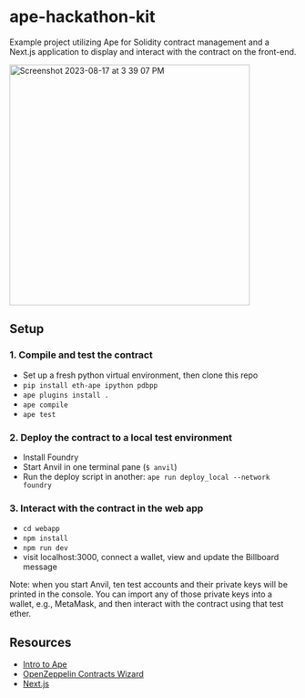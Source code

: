 # ape-hackathon-kit

Example project utilizing Ape for Solidity contract management and a Next.js
application to display and interact with the contract on the front-end.

<img width="422" alt="Screenshot 2023-08-17 at 3 39 07 PM" src="https://github.com/wolovim/ape-hackathon-kit/assets/3621728/3e2520a5-b2df-4d69-895d-2eef53303dcc">

## Setup

### 1. Compile and test the contract

- Set up a fresh python virtual environment, then clone this repo
- `pip install eth-ape ipython pdbpp`
- `ape plugins install .`
- `ape compile`
- `ape test`

### 2. Deploy the contract to a local test environment

- Install Foundry
- Start Anvil in one terminal pane (`$ anvil`)
- Run the deploy script in another: `ape run deploy_local --network foundry`

### 3. Interact with the contract in the web app

- `cd webapp`
- `npm install`
- `npm run dev`
- visit localhost:3000, connect a wallet, view and update the Billboard message

Note: when you start Anvil, ten test accounts and their private keys will be
printed in the console. You can import any of those private keys into a wallet,
e.g., MetaMask, and then interact with the contract using that test ether.

## Resources

- [Intro to Ape](https://snakecharmers.ethereum.org/intro-to-ape/)
- [OpenZeppelin Contracts Wizard](https://docs.openzeppelin.com/contracts/4.x/wizard)
- [Next.js](https://nextjs.org/learn)
